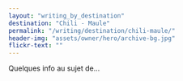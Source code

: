 ```yaml
---
layout: "writing_by_destination"
destination: "Chili - Maule"
permalink: "/writing/destination/chili-maule/"
header-img: "assets/owner/hero/archive-bg.jpg"
flickr-text: ""
---
```


Quelques info au sujet de...
